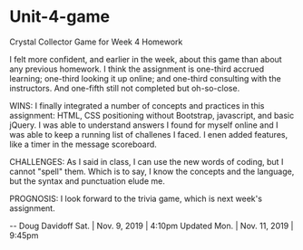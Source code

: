# Unit-4-game
Crystal Collector Game for Week 4 Homework


I felt more confident, and earlier in the week, about this game than about any previous homework. I think the assignment is one-third accrued learning; one-third looking it up online; and one-third consulting with the instructors. And one-fifth still not completed but oh-so-close.

WINS:
I finally integrated a number of concepts and practices in this assignment: HTML, CSS positioning without Bootstrap, javascript, and basic jQuery. I was able to understand answers I found for myself online and I was able to keep a running list of challenes I faced. I enen added features, like a timer in the message scoreboard.

CHALLENGES:
As I said in class, I can use the new words of coding, but I cannot "spell" them. Which is to say, I know the concepts and the language, but the syntax and punctuation elude me.

PROGNOSIS:
I look forward to the trivia game, which is next week's assignment.

-- Doug Davidoff
Sat. | Nov. 9, 2019 | 4:10pm
Updated Mon. | Nov. 11, 2019 | 9:45pm